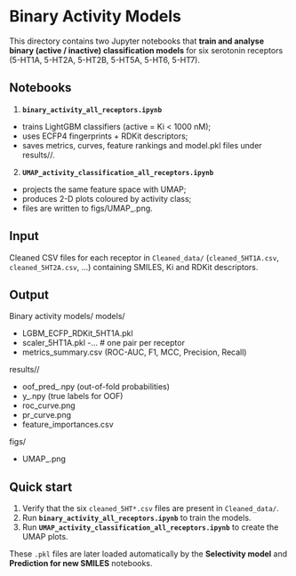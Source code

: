 Binary Activity Models 
==========================================

This directory contains two Jupyter notebooks that **train and analyse binary (active / inactive) classification models** for six serotonin receptors (5-HT1A, 5-HT2A, 5-HT2B, 5-HT5A, 5-HT6, 5-HT7).

Notebooks
---------
1. **`binary_activity_all_receptors.ipynb`**
* trains LightGBM classifiers (active = Ki < 1000 nM);
* uses ECFP4 fingerprints + RDKit descriptors;
* saves metrics, curves, feature rankings and model.pkl files under results/<receptor>/.

2. **`UMAP_activity_classification_all_receptors.ipynb`**
* projects the same feature space with UMAP;
* produces 2-D plots coloured by activity class;
* files are written to figs/UMAP_<receptor>.png.



Input
-----

Cleaned CSV files for each receptor in `Cleaned_data/`
(`cleaned_5HT1A.csv`, `cleaned_5HT2A.csv`, …) containing SMILES, Ki and
RDKit descriptors.

Output
------
Binary activity models/ models/
- LGBM_ECFP_RDKit_5HT1A.pkl
- scaler_5HT1A.pkl
-… # one pair per receptor
- metrics_summary.csv (ROC-AUC, F1, MCC, Precision, Recall)
  
results/<receptor>/
- oof_pred_<receptor>.npy (out-of-fold probabilities)
- y_<receptor>.npy (true labels for OOF)
- roc_curve.png
- pr_curve.png
- feature_importances.csv
  
figs/
- UMAP_<receptor>.png

Quick start
-----------

1. Verify that the six `cleaned_5HT*.csv` files are present in `Cleaned_data/`.   
2. Run **`binary_activity_all_receptors.ipynb`** to train the models.
3. Run **`UMAP_activity_classification_all_receptors.ipynb`** to create the UMAP plots.

   
These `.pkl` files are later loaded automatically by the **Selectivity model**
and **Prediction for new SMILES** notebooks.
